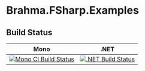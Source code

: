# Brahma.FSharp.Examples

## Build Status

Mono | .NET
---- | ----
[![Mono CI Build Status](https://img.shields.io/travis/YaccConstructor/Brahma.FSharp.Examples/master.svg)](https://travis-ci.org/YaccConstructor/Brahma.FSharp.Examples) | [![.NET Build Status](https://img.shields.io/appveyor/ci/YaccConstructor/brahma-fsharp-examples/master.svg)](https://ci.appveyor.com/project/YaccConstructor/brahma-fsharp-examples)